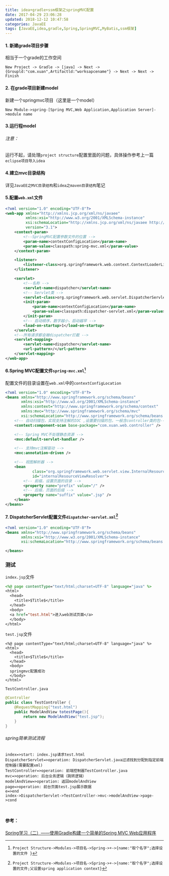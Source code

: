 ```yaml
---
title: idea+gradle+ssm框架之springMVC配置
date: 2017-04-29 23:06:28
updated: 2018-12-12 10:47:58categories: JavaEE
tags: [JavaEE,idea,gradle,Spring,SpringMVC,MyBatis,ssm框架]
---
```


#### 1. 新建grade项目步骤

相当于一个grade的工作空间

`New Project -> Gradle -> [java] -> Next -> {Groupld:"com.xuan",Artifactld:"worksapcename"} -> Next -> Next -> Finish`

#### 2. 在grade项目新建model

新建一个springmvc项目（这里是一个model）

`New Module->spring-[Spring MVC,Web Application,Application Server]->module name`

#### 3.运行程model

###### 注意：

运行不起，请处理`project structure`配置里面的问题，具体操作参考上一篇`eclipse项目导入idea`

#### 4.建立mvc目录结构

详见`JavaEE之MVC目录结构`和`idea之maven目录结构`笔记

#### 5.配置`web.xml`文件

```xml
<?xml version="1.0" encoding="UTF-8"?>
<web-app xmlns="http://xmlns.jcp.org/xml/ns/javaee"
         xmlns:xsi="http://www.w3.org/2001/XMLSchema-instance"
         xsi:schemaLocation="http://xmlns.jcp.org/xml/ns/javaee http://xmlns.jcp.org/xml/ns/javaee/web-app_3_1.xsd"
         version="3.1">
    <context-param>
        <!--SpringMVC配置参数文件的位置 -->
        <param-name>contextConfigLocation</param-name>
        <param-value>classpath:spring-mvc.xml</param-value>
    </context-param>

    <listener>
        <listener-class>org.springframework.web.context.ContextLoaderListener</listener-class>
    </listener>

    <servlet>
        <!--名称 -->
        <servlet-name>dispatcher</servlet-name>
        <!-- Servlet类 -->
        <servlet-class>org.springframework.web.servlet.DispatcherServlet</servlet-class>
        <init-param>
            <param-name>contextConfigLocation</param-name>
            <param-value>classpath:dispatcher-servlet.xml</param-value>
        </init-param>
        <!-- 启动顺序，数字越小，启动越早 -->
        <load-on-startup>1</load-on-startup>
    </servlet>
    <!--所有请求都会被dispatcher拦截 -->
    <servlet-mapping>
        <servlet-name>dispatcher</servlet-name>
        <url-pattern>/</url-pattern>
    </servlet-mapping>
</web-app>
```

#### 6.Spring MVC配置文件`spring-mvc.xml`[^spring application context设置]

配置文件的目录设置在`web.xml`中的`contextConfigLocation`

```xml
<?xml version="1.0" encoding="UTF-8"?>
<beans xmlns="http://www.springframework.org/schema/beans"
       xmlns:xsi="http://www.w3.org/2001/XMLSchema-instance"
       xmlns:context="http://www.springframework.org/schema/context"
       xmlns:mvc="http://www.springframework.org/schema/mvc"
       xsi:schemaLocation="http://www.springframework.org/schema/beans http://www.springframework.org/schema/beans/spring-beans.xsd http://www.springframework.org/schema/context http://www.springframework.org/schema/context/spring-context.xsd http://www.springframework.org/schema/mvc http://www.springframework.org/schema/mvc/spring-mvc.xsd">
    <!-- 自动扫描包，实现支持注解的IOC ,设置要扫描的包，一般含controller类的包-->
    <context:component-scan base-package="com.xuan.web.controller" />

    <!-- Spring MVC不处理静态资源 -->
    <mvc:default-servlet-handler />

    <!-- 支持mvc注解驱动 -->
    <mvc:annotation-driven />

    <!-- 视图解析器 -->
    <bean
            class="org.springframework.web.servlet.view.InternalResourceViewResolver"
            id="internalResourceViewResolver">
        <!-- 前缀，设置页面的目录 -->
        <property name="prefix" value="/" />
        <!-- 后缀，页面的后缀 -->
        <property name="suffix" value=".jsp" />
    </bean>
</beans>
```

#### 7. DispatcherServlet配置文件`dispatcher-servlet.xml`[^spring servlet Application context设置]

```xml
<?xml version="1.0" encoding="UTF-8"?>
<beans xmlns="http://www.springframework.org/schema/beans"
       xmlns:xsi="http://www.w3.org/2001/XMLSchema-instance"
       xsi:schemaLocation="http://www.springframework.org/schema/beans http://www.springframework.org/schema/beans/spring-beans.xsd">

</beans>
```



### 测试

`index.jsp`文件

```jsp
<%@ page contentType="text/html;charset=UTF-8" language="java" %>
<html>
  <head>
    <title>$Title$</title>
  </head>
  <body>
  <a href="test.html">进入web测试页面</a>
  </body>
</html>
```

`test.jsp`文件

```
<%@ page contentType="text/html;charset=UTF-8" language="java" %>
<html>
  <head>
    <title>$Title$</title>
  </head>
  <body>
  springmvc配置成功
  </body>
</html>
```

`TestController.java`

```java
@Controller
public class TestController {
    @RequestMapping("test.html")
    public ModelAndView totestPage(){
        return new ModelAndView("test.jsp");
    }
}
```

###### spring简单测试流程

```flow
index=>start: index.jsp请求test.html
DispatcherServlet=>operation: DispatcherServlet.java过滤找到分配到指定前端控制器(需要配置xml)
TestController=>operation: 前端控制器TestController.java
mvc=>operation: 后台业务逻辑（跳转逻辑）
modelAndView=>operation: 返回modelAndView
page=>operation: 前台页面test.jsp展示数据
e=>end
index->DispatcherServlet->TestController->mvc->modelAndView->page->cond



```





#### 参考：

 [Spring学习（二）——使用Gradle构建一个简单的Spring MVC Web应用程序](http://www.cnblogs.com/wenjingu/p/3822989.html)

[^spring application context设置]: `Project Structure->Modules->项目名->Spring->+->{name:"取个名字";选择设置的文件 }`
[^spring servlet Application context设置]: `Project Structure->Modules->项目名->Spring->+->{name:"取个名字";选择设置的文件;父设置spring application context}`

